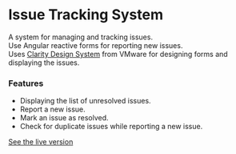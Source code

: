 # Issue Tracking System

A system for managing and tracking issues.  
Use Angular reactive forms for reporting new issues.  
Uses [Clarity Design System](https://clarity.design/documentation/get-started) from VMware for designing forms and displaying the issues.

### Features
- Displaying the list of unresolved issues.
- Report a new issue.
- Mark an issue as resolved.
- Check for duplicate issues while reporting a new issue.

[See the live version](https://issue-tracking-system-5t5a.onrender.com/)
